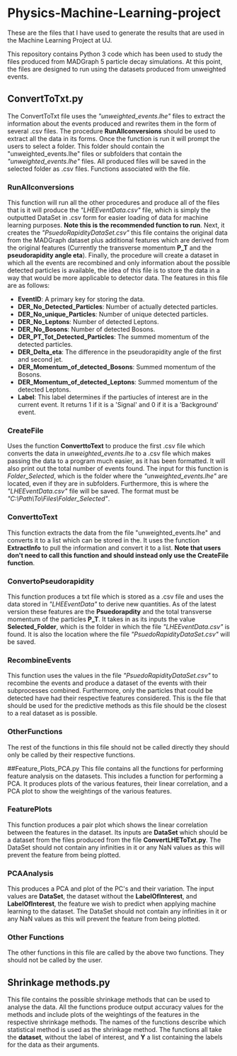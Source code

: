 # Physics-Machine-Learning-project
These are the files that I have used to generate the results that are used in the Machine Learning Project at UJ.

This repository contains Python 3 code which has been used to study the files produced from MADGraph 5 particle decay simulations. At this point, the files are designed to run using the datasets produced from unweighted events.

## ConvertToTxt.py
The ConvertToTxt file uses the *"unweighted_events.lhe"* files to extract the information about the events produced and rewrites them in the form of several .csv files. The procedure **RunAllconversions** should be used to extract all the data in its forms. Once the function is run it will prompt the users to select a folder. This folder should contain the "unweighted_events.lhe" files or subfolders that contain the *"unweighted_events.lhe"* files. All produced files will be saved in the selected folder as .csv files. Functions associated with the file.
### RunAllconversions
This function will run all the other procedures and produce all of the files that is it will produce the *"LHEEventData.csv"* file, which is simply the outputted DataSet in .csv form for easier loading of data for machine learning purposes. **Note this is the recommended function to run**. Next, it creates the *"PsuedoRapidityDataSet.csv"* this file contains the original data from the MADGraph dataset plus additional features which are derived from the original features (Currently the transverse momentum **P_T** and the **pseudorapidity angle eta**). Finally, the procedure will create a dataset in which all the events are recombined and only information about the possible detected particles is available, the idea of this file is to store the data in a way that would be more applicable to detector data. The features in this file are as follows:
  * **EventID**: A primary key for storing the data.
  * **DER_No_Detected_Particles**: Number of actually detected particles.
  * **DER_No_unique_Particles**: Number of unique detected particles.   
  * **DER_No_Leptons**: Number of detected Leptons.
  * **DER_No_Bosons**: Number of detected Bosons.
  * **DER_PT_Tot_Detected_Particles**: The summed momentum of the detected particles.
  * **DER_Delta_eta**: The difference in the pseudorapidity angle of the first and second jet.
  * **DER_Momentum_of_detected_Bosons**: Summed momentum of the Bosons.
  * **DER_Momentum_of_detected_Leptons**: Summed momentum of the detected Leptons.
  * **Label**: This label determines if the partiucles of interest are in the current event. It returns 1 if it is a 'Signal' and 0 if it is a 'Background' event.
  
### CreateFile
Uses the function **ConverttoText** to produce the first .csv file which converts the data in *unweighted_events.lhe* to a .csv  file which makes passing the data to a program much easier, as it has been formatted. It will also print out the total number of events found. The input for this function is *Folder_Selected*, which is the folder where the *"unweighted_events.lhe"* are located, even if they are in subfolders. Furthermore, this is where the *"LHEEventData.csv"* file will be saved. The format must be *"C:\\Path\To\Files\Folder_Selected"*.

### ConverttoText
This function extracts the data from the file "unweighted_events.lhe" and converts it to a list which can be stored in the. It uses the function **ExtractInfo** to pull the information and convert it to a list. **Note that users don't need to call this function and should instead only use the CreateFile function**.

### ConvertoPseudorapidity
This function produces a txt file which is stored as a .csv file and uses the data stored in *"LHEEventData"* to derive new quantities. As of the latest version these features are the **Psuedorapdity** and the total transverse momentum of the particles **P_T**. It takes in as its inputs the value **Selected_Folder**, which is the folder in which the file *"LHEEventData.csv"* is found. It is also the location where the file *"PsuedoRapidityDataSet.csv"* will be saved.

### RecombineEvents
This function uses the values in the file *"PsuedoRapidityDataSet.csv"* to recombine the events and produce a dataset of the events with their subprocesses combined. Furthermore, only the particles that could be detected have had their respective features considered. This is the file that should be used for the predictive methods as this file should be the closest to a real dataset as is possible. 

### OtherFunctions
The rest of the functions in this file should not be called directly they should only be called by their respective functions. 

##Feature_Plots_PCA.py
This file contains all the functions for performing feature analysis on the datasets. This includes a function for performing a PCA. It produces plots of the various features, their linear correlation, and a PCA plot to show the weightings of the various features. 

### FeaturePlots
This function produces a pair plot which shows the linear correlation between the features in the dataset. Its inputs are **DataSet** which should be a dataset from the files produced from the file **ConvertLHEToTxt.py**. The DataSet should not contain any infinities in it or any NaN values as this will prevent the feature from being plotted.

### PCAAnalysis
This produces a PCA and plot of the PC's and their variation. The input values are **DataSet**, the dataset without the **LabelOfInterest**, and **LabelOfInterest**, the feature we wish to predict when applying machine learning to the dataset. The DataSet should not contain any infinities in it or any NaN values as this will prevent the feature from being plotted.

### Other Functions
The other functions in this file are called by the above two functions. They should not be called by the user. 

## Shrinkage methods.py
This file contains the possible shrinkage methods that can be used to analyse the data. All the functions produce output accuracy values for the methods and include plots of the weightings of the features in the respective shrinkage methods. The names of the functions describe which statistical method is used as the shrinkage method. The functions all take the **dataset**, without the label of interest, and **Y** a list containing the labels for the data as their arguments.
